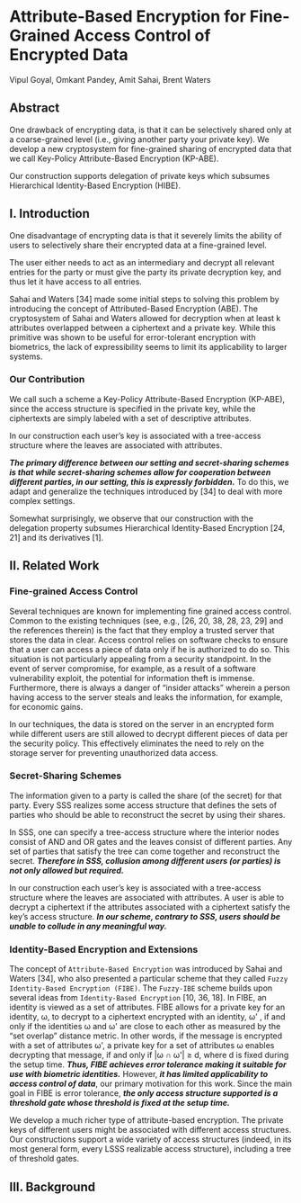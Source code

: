 # Attribute-Based Encryption for Fine-Grained Access Control of Encrypted Data

Vipul Goyal, Omkant Pandey, Amit Sahai, Brent Waters


## Abstract

One drawback of encrypting data, is that it can be selectively shared only at a coarse-grained level (i.e., giving another party your private key). We develop a new cryptosystem for fine-grained sharing of encrypted data that we call Key-Policy Attribute-Based Encryption (KP-ABE).

Our construction supports delegation of private keys which subsumes Hierarchical Identity-Based Encryption (HIBE).


## I. Introduction

One disadvantage of encrypting data is that it severely limits the ability of users to selectively
share their encrypted data at a fine-grained level.

The user either needs to act as an intermediary and decrypt all relevant entries for the party or must give the party its private decryption key, and thus let it have access to all entries.

Sahai and Waters [34] made some initial steps to solving this problem by introducing the concept of Attributed-Based Encryption (ABE). The cryptosystem of Sahai and Waters allowed for decryption when at least k attributes overlapped between a ciphertext and a private key. While this primitive was
shown to be useful for error-tolerant encryption with biometrics, the lack of expressibility
seems to limit its applicability to larger systems.


### Our Contribution

We call such a scheme a Key-Policy Attribute-Based Encryption (KP-ABE), since the access structure is specified in the private key, while the ciphertexts are simply labeled with a set of descriptive attributes.

In our construction each user’s key is associated with a tree-access structure where the leaves are associated with attributes.

***The primary difference between our setting and secret-sharing schemes is that while secret-sharing schemes allow for cooperation between different parties, in our setting, this is expressly forbidden.***  To do this, we adapt and generalize the techniques introduced by [34] to deal with more complex settings.

Somewhat surprisingly, we observe that our construction with the delegation property subsumes Hierarchical Identity-Based Encryption [24, 21] and its derivatives [1].



## II. Related Work

### Fine-grained Access Control

Several techniques are known for implementing fine grained access control. Common to the existing techniques (see, e.g., [26, 20, 38, 28, 23, 29] and the references therein) is the fact that they employ a trusted server that stores the data in clear.
Access control relies on software checks to ensure that a user can access a piece of data only if he is authorized to do so. This situation is not particularly appealing from a security standpoint. In the event of server compromise, for example, as a result of a software vulnerability exploit, the potential for information theft is immense. Furthermore, there is always a danger of “insider attacks” wherein a person having access to the server steals and leaks the information, for example, for economic gains.

In our techniques, the data is stored on the server in an encrypted form while different users are still allowed to decrypt different pieces of data per the security policy. This effectively eliminates the need to rely on the storage server for preventing unauthorized data access.


### Secret-Sharing Schemes

The information given to a party is called the share (of the secret) for that party. 
Every SSS realizes some access structure that defines the sets of parties who should be able to reconstruct the secret by using their shares.

In SSS, one can specify a tree-access structure where the interior nodes consist of AND and OR gates and the leaves consist of different parties. Any set of parties that satisfy the tree can come together and reconstruct the secret.
***Therefore in SSS, collusion among different users (or parties) is not only allowed but required.***

In our construction each user’s key is associated with a tree-access structure where the leaves are associated with attributes. A user is able to decrypt a ciphertext if the attributes associated with a ciphertext satisfy the key’s access structure. ***In our scheme, contrary to SSS, users should be unable to collude in any meaningful way.***


### Identity-Based Encryption and Extensions
The concept of `Attribute-Based Encryption` was introduced by Sahai and Waters [34], who also presented a particular scheme that they called `Fuzzy Identity-Based Encryption (FIBE)`.
The `Fuzzy-IBE` scheme builds upon several ideas from `Identity-Based Encryption` [10, 36, 18]. In FIBE, an identity is viewed as a set of attributes. FIBE allows for a private key for an identity, ω, to decrypt to a ciphertext encrypted with an identity, ω' , if and only if the identities ω and ω' are close to each other as measured by the “set overlap” distance metric. In other words, if the message is encrypted with a set of attributes ω', a private key for a set of attributes ω enables decrypting that message, if and only if |ω ∩ ω'| ≥ d, where d is fixed during the setup time. ***Thus, FIBE achieves error tolerance making it suitable for use with biometric identities.***
However, ***it has limited applicability to access control of data***, our primary motivation for this work. Since the main goal in FIBE is error tolerance, ***the only access structure supported is a threshold gate whose threshold is fixed at the setup time.***

We develop a much richer type of attribute-based encryption. The private keys of different users might be associated with different access structures. Our constructions support a wide variety of access structures (indeed, in its most general form, every LSSS realizable access structure), including a tree of threshold gates.


## III. Background




